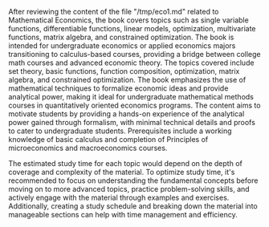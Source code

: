 After reviewing the content of the file "/tmp/eco1.md" related to Mathematical Economics, the book covers topics such as single variable functions, differentiable functions, linear models, optimization, multivariate functions, matrix algebra, and constrained optimization. The book is intended for undergraduate economics or applied economics majors transitioning to calculus-based courses, providing a bridge between college math courses and advanced economic theory. The topics covered include set theory, basic functions, function composition, optimization, matrix algebra, and constrained optimization. The book emphasizes the use of mathematical techniques to formalize economic ideas and provide analytical power, making it ideal for undergraduate mathematical methods courses in quantitatively oriented economics programs. The content aims to motivate students by providing a hands-on experience of the analytical power gained through formalism, with minimal technical details and proofs to cater to undergraduate students. Prerequisites include a working knowledge of basic calculus and completion of Principles of microeconomics and macroeconomics courses. 

The estimated study time for each topic would depend on the depth of coverage and complexity of the material. To optimize study time, it's recommended to focus on understanding the fundamental concepts before moving on to more advanced topics, practice problem-solving skills, and actively engage with the material through examples and exercises. Additionally, creating a study schedule and breaking down the material into manageable sections can help with time management and efficiency.